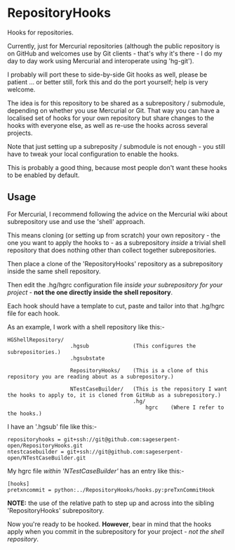 RepositoryHooks
===============

Hooks for repositories.

Currently, just for Mercurial repositories (although the public repository is on GitHub and welcomes use by Git clients - that's why it's there - I do my day to day work using Mercurial and interoperate using 'hg-git').

I probably will port these to side-by-side Git hooks as well, please be patient ... or better still, fork this and do the port yourself; help is very welcome.

The idea is for this repository to be shared as a subrepository / submodule, depending on whether you use Mercurial or Git. That way you can have a localised set of hooks for your own repository but share changes to the hooks with everyone else, as well as re-use the hooks across several projects.

Note that just setting up a subreposity / submodule is not enough - you still have to tweak your local configuration to enable the hooks.

This is probably a good thing, because most people don't want these hooks to be enabled by default.

Usage
-----

For Mercurial, I recommend following the advice on the Mercurial wiki about subrepository use and use the 'shell' approach.

This means cloning (or setting up from scratch) your own repository - the one you want to apply the hooks to - as a subrepository *inside* a trivial shell repository that does nothing other than collect together subrepositories.

Then place a clone of the 'RepositoryHooks' repository as a subrepository inside the same shell repository.

Then edit the .hg/hgrc configuration file *inside your subrepository for your project* - **not the one directly inside the shell repository**.

Each hook should have a template to cut, paste and tailor into that .hg/hgrc file for each hook.

As an example, I work with a shell repository like this:-

	HGShellRepository/
						.hgsub				(This configures the subrepositories.)
						.hgsubstate

						RepositoryHooks/	(This is a clone of this repository you are reading about as a subrepository.)
						
						NTestCaseBuilder/	(This is the repository I want the hooks to apply to, it is cloned from GitHub as a subrepository.)
											.hg/
												hgrc	(Where I refer to the hooks.)
					
I have an '.hgsub' file like this:-

	repositoryhooks = git+ssh://git@github.com:sageserpent-open/RepositoryHooks.git
	ntestcasebuilder = git+ssh://git@github.com:sageserpent-open/NTestCaseBuilder.git

My hgrc file *within 'NTestCaseBuilder'* has an entry like this:-


	[hooks]
	pretxncommit = python:../RepositoryHooks/hooks.py:preTxnCommitHook
			
**NOTE:** the use of the relative path to step up and across into the sibling 'RepositoryHooks' subrepository.

Now you're ready to be hooked. **However**, bear in mind that the hooks apply when you commit in the subrepository for your project - *not the shell repository*.